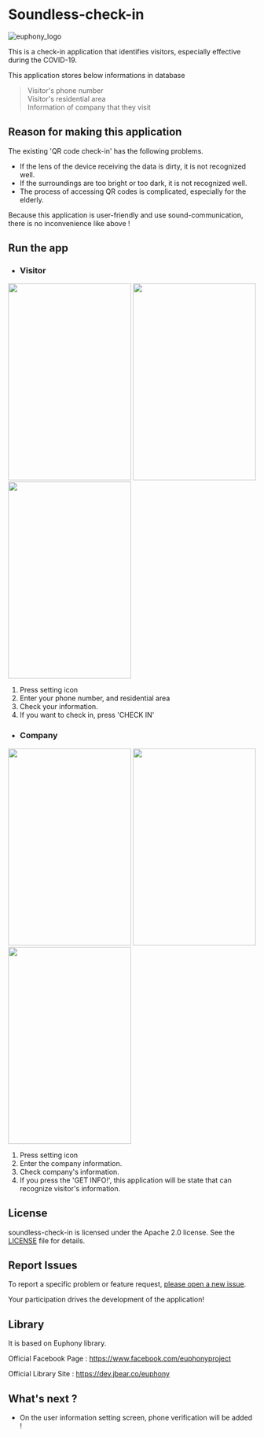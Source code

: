 # Soundless-check-in

![euphony_logo](https://user-images.githubusercontent.com/8490058/129358383-14b6f34d-9264-4c49-9538-3ef2e62a6490.png)

This is a check-in application that identifies visitors, especially effective during the COVID-19.

This application stores below informations in database
> Visitor's phone number  
> Visitor's residential area  
> Information of company that they visit  

## Reason for making this application

The existing 'QR code check-in'  has the following problems.

* If the lens of the device receiving the data is dirty, it is not recognized well.
* If the surroundings are too bright or too dark, it is not recognized well.
* The process of accessing QR codes is complicated, especially for the elderly.

Because this application is user-friendly and use sound-communication,  there is no inconvenience like above !

## Run the app
* ### Visitor
 
<img src="https://user-images.githubusercontent.com/88221233/131532711-abb92781-f300-46c2-9d2e-4ad47cd81403.png"  width="250" height="400"/>  <img src="https://user-images.githubusercontent.com/88221233/131532769-1bdbd2ff-56ea-4055-81c8-b08befa37f9f.png"  width="250" height="400"/> <img src="https://user-images.githubusercontent.com/88221233/131533427-011db8af-8c86-4645-b61a-37e64430e25f.png"  width="250" height="400"/>
1. Press setting icon
2. Enter your phone number, and residential area
3. Check your information.
4. If you want to check in, press 'CHECK IN'

* ### Company

<img src="https://user-images.githubusercontent.com/88221233/131533525-4cf5e19e-2595-4fc7-9f87-275cdf25192b.png"  width="250" height="400"/>  <img src="https://user-images.githubusercontent.com/88221233/131533585-aef37658-a134-4a2e-9b3c-010d9e160a95.png"  width="250" height="400"/> <img src="https://user-images.githubusercontent.com/88221233/131533642-5e1c360e-0246-4086-9c0e-47b5564e6cdd.png"  width="250" height="400"/>
1. Press setting icon
2. Enter the company information.
3. Check company's information.
4. If you press the 'GET INFO!', this application will be state that can recognize visitor's information.

## License

soundless-check-in is licensed under the Apache 2.0 license. See the [LICENSE](https://github.com/euphony-io/soundless-check-in/blob/master/LICENSE) file for details.

## Report Issues

To report a specific problem or feature request, [please open a new issue](https://github.com/euphony-io/soundless-check-in/issues/new/choose). 

Your participation drives the development of the application!

## Library

It is based on Euphony library. 

Official Facebook Page : https://www.facebook.com/euphonyproject

Official Library Site : https://dev.jbear.co/euphony

## What's next ?

- On the user information setting screen, phone verification will be added !





